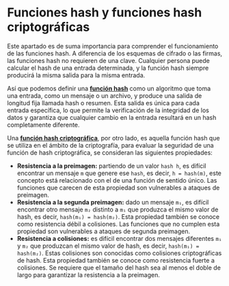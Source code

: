 # Funciones hash y funciones hash criptográficas
Este apartado es de suma importancia para comprender el funcionamiento de las funciones hash. A diferencia de los esquemas de cifrado o las firmas, las funciones hash no requieren de una clave. Cualquier persona puede calcular el hash de una entrada determinada, y la función hash siempre producirá la misma salida para la misma entrada.

Así que podemos definir una [**función hash**](https://en.wikipedia.org/wiki/Hash_function) como un algoritmo que toma una entrada, como un mensaje o un archivo, y produce una salida de longitud fija llamada hash o resumen. Esta salida es única para cada entrada específica, lo que permite la verificación de la integridad de los datos y garantiza que cualquier cambio en la entrada resultará en un hash completamente diferente.

Una [**función hash criptográfica**](https://en.wikipedia.org/wiki/Cryptographic_hash_function), por otro lado, es aquella función hash que se utiliza en el ámbito de la criptografía, para evaluar la seguridad de una función de hash criptográfica, se consideran las siguientes propiedades:

* **Resistencia a la preimagen:** partiendo de un valor `hash h`, es difícil encontrar un mensaje `m` que genere ese `hash`, es decir, `h = hash(m)`, este concepto está relacionado con el de una función de sentido único. Las funciones que carecen de esta propiedad son vulnerables a ataques de preimagen.
* **Resistencia a la segunda preimagen:** dado un mensaje `m₁`, es difícil encontrar otro mensaje `m₂` distinto a `m₁` que produzca el mismo valor de hash, es decir, `hash(m₁) = hash(m₂)`. Esta propiedad también se conoce como resistencia débil a colisiones. Las funciones que no cumplen esta propiedad son vulnerables a ataques de segunda preimagen.
* **Resistencia a colisiones:** es difícil encontrar dos mensajes diferentes `m₁` y `m₂` que produzcan el mismo valor de hash, es decir, `hash(m₁) = hash(m₂)`. Estas colisiones son conocidas como colisiones criptográficas de hash. Esta propiedad también se conoce como resistencia fuerte a colisiones. Se requiere que el tamaño del hash sea al menos el doble de largo para garantizar la resistencia a la preimagen.